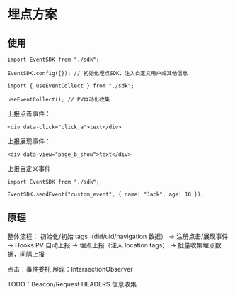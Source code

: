 # 埋点方案

## 使用

```tsx
import EventSDK from "./sdk";

EventSDK.config({}); // 初始化埋点SDK，注入自定义用户或其他信息
```

```tsx
import { useEventCollect } from "./sdk";

useEventCollect(); // PV自动化收集
```

上报点击事件：

```tsx
<div data-click="click_a">text</div>
```

上报展现事件：

```tsx
<div data-view="page_b_show">text</div>
```

上报自定义事件

```tsx
import EventSDK from "./sdk";

EventSDK.sendEvent("custom_event", { name: "Jack", age: 10 });
```

## 原理

整体流程：
初始化/初始 tags（did/uid/navigation 数据） -> 注册点击/展现事件 -> Hooks PV 自动上报 -> 埋点上报（注入 location tags） -> 批量收集埋点数据，间隔上报

点击：事件委托
展现：IntersectionObserver

TODO：Beacon/Request HEADERS 信息收集
